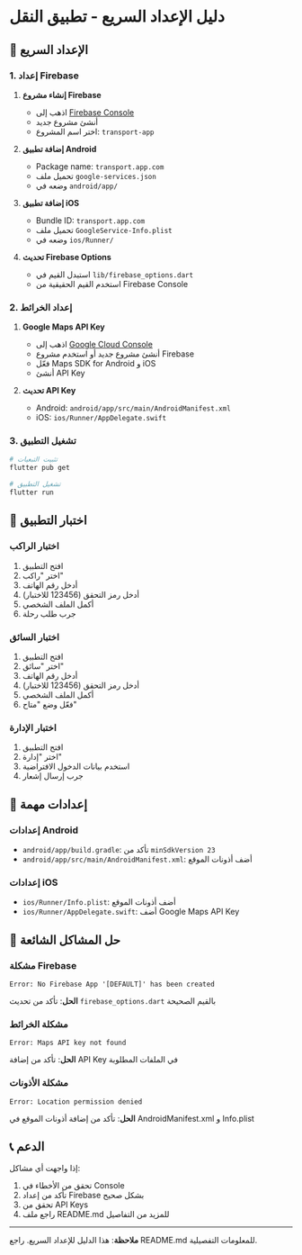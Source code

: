 # دليل الإعداد السريع - تطبيق النقل

## 🚀 الإعداد السريع

### 1. إعداد Firebase

1. **إنشاء مشروع Firebase**
   - اذهب إلى [Firebase Console](https://console.firebase.google.com/)
   - أنشئ مشروع جديد
   - اختر اسم المشروع: `transport-app`

2. **إضافة تطبيق Android**
   - Package name: `transport.app.com`
   - تحميل ملف `google-services.json`
   - وضعه في `android/app/`

3. **إضافة تطبيق iOS**
   - Bundle ID: `transport.app.com`
   - تحميل ملف `GoogleService-Info.plist`
   - وضعه في `ios/Runner/`

4. **تحديث Firebase Options**
   - استبدل القيم في `lib/firebase_options.dart`
   - استخدم القيم الحقيقية من Firebase Console

### 2. إعداد الخرائط

1. **Google Maps API Key**
   - اذهب إلى [Google Cloud Console](https://console.cloud.google.com/)
   - أنشئ مشروع جديد أو استخدم مشروع Firebase
   - فعّل Maps SDK for Android و iOS
   - أنشئ API Key

2. **تحديث API Key**
   - Android: `android/app/src/main/AndroidManifest.xml`
   - iOS: `ios/Runner/AppDelegate.swift`

### 3. تشغيل التطبيق

```bash
# تثبيت التبعيات
flutter pub get

# تشغيل التطبيق
flutter run
```

## 📱 اختبار التطبيق

### اختبار الراكب
1. افتح التطبيق
2. اختر "راكب"
3. أدخل رقم الهاتف
4. أدخل رمز التحقق (123456 للاختبار)
5. أكمل الملف الشخصي
6. جرب طلب رحلة

### اختبار السائق
1. افتح التطبيق
2. اختر "سائق"
3. أدخل رقم الهاتف
4. أدخل رمز التحقق (123456 للاختبار)
5. أكمل الملف الشخصي
6. فعّل وضع "متاح"

### اختبار الإدارة
1. افتح التطبيق
2. اختر "إدارة"
3. استخدم بيانات الدخول الافتراضية
4. جرب إرسال إشعار

## 🔧 إعدادات مهمة

### إعدادات Android
- `android/app/build.gradle`: تأكد من `minSdkVersion 23`
- `android/app/src/main/AndroidManifest.xml`: أضف أذونات الموقع

### إعدادات iOS
- `ios/Runner/Info.plist`: أضف أذونات الموقع
- `ios/Runner/AppDelegate.swift`: أضف Google Maps API Key

## 🐛 حل المشاكل الشائعة

### مشكلة Firebase
```
Error: No Firebase App '[DEFAULT]' has been created
```
**الحل**: تأكد من تحديث `firebase_options.dart` بالقيم الصحيحة

### مشكلة الخرائط
```
Error: Maps API key not found
```
**الحل**: تأكد من إضافة API Key في الملفات المطلوبة

### مشكلة الأذونات
```
Error: Location permission denied
```
**الحل**: تأكد من إضافة أذونات الموقع في AndroidManifest.xml و Info.plist

## 📞 الدعم

إذا واجهت أي مشاكل:
1. تحقق من الأخطاء في Console
2. تأكد من إعداد Firebase بشكل صحيح
3. تحقق من API Keys
4. راجع ملف README.md للمزيد من التفاصيل

---

**ملاحظة**: هذا الدليل للإعداد السريع. راجع README.md للمعلومات التفصيلية.

